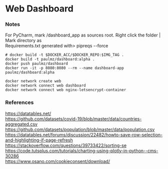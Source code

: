 # Web Dashboard

### Notes
For PyCharm, mark /dashboard_app as sources root. Right click the folder | Mark directory as  
Requirements.txt generated with> pipreqs --force
```
# docker build -t $DOCKER_ACC/$DOCKER_REPO:$IMG_TAG .
docker build -t paulmz/dashboard:alpha .
docker push paulmz/dashboard
docker run -it -p 8080:8080 --rm --name dashboard-app paulmz/dashboard:alpha

docker network create web
docker network connect web dashboard
docker network connect web nginx-letsencrypt-container
```

### References
https://datatables.net/  
https://github.com/datasets/covid-19/blob/master/data/countries-aggregated.csv  
https://github.com/datasets/population/blob/master/data/population.csv  
https://datatables.net/forums/discussion/22482/howto-save-row-selection-and-highlighting-if-page-refresh  
https://stackoverflow.com/questions/39733422/sorting-se  
https://code.tutsplus.com/tutorials/charting-using-plotly-in-python--cms-30286  
https://www.osano.com/cookieconsent/download/  
